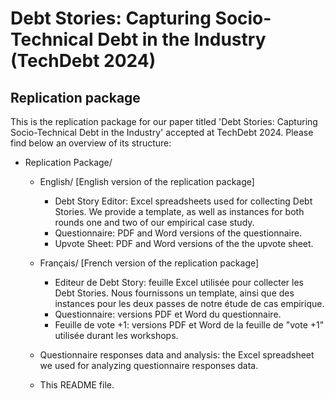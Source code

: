 # Debt Stories: Capturing Socio-Technical Debt in the Industry (TechDebt 2024)
## Replication package

This is the replication package for our paper titled 'Debt Stories: Capturing Socio-Technical Debt in the Industry' accepted at TechDebt 2024. Please find below an overview of its structure:

* Replication Package/
  * English/ [English version of the replication package]
    * Debt Story Editor: Excel spreadsheets used for collecting Debt Stories. We provide a template, as well as instances for both rounds one and two of our empirical case study.
    * Questionnaire: PDF and Word versions of the questionnaire.
	* Upvote Sheet: PDF and Word versions of the the upvote sheet.

  * Français/ [French version of the replication package]

	* Editeur de Debt Story: feuille Excel utilisée pour collecter les Debt Stories. Nous fournissons un template, ainsi que des instances pour les deux passes de notre étude de cas empirique.
	* Questionnaire: versions PDF et Word du questionnaire.
	* Feuille de vote +1: versions PDF et Word de la feuille de "vote +1" utilisée durant les workshops.

  * Questionnaire responses data and analysis: the Excel spreadsheet we used for analyzing questionnaire responses data.
  * This README file.